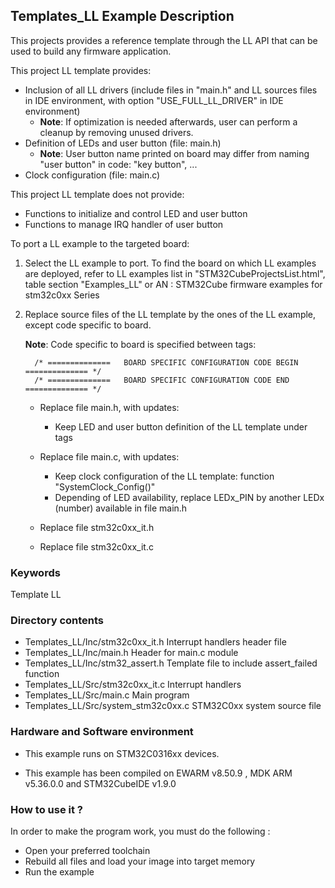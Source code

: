 ## <b>Templates_LL Example Description</b>

This projects provides a reference template through the LL API that can be used to build any firmware application.

This project LL template provides:

 - Inclusion of all LL drivers (include files in "main.h" and LL sources files in IDE environment, with option "USE_FULL_LL_DRIVER" in IDE environment)
   - **Note**: If optimization is needed afterwards, user can perform a cleanup by removing unused drivers.
 - Definition of LEDs and user button (file: main.h)
   - **Note**: User button name printed on board may differ from naming "user button" in code: "key button", ...
 - Clock configuration (file: main.c)

This project LL template does not provide:

 - Functions to initialize and control LED and user button
 - Functions to manage IRQ handler of user button

To port a LL example to the targeted board:

1. Select the LL example to port.
   To find the board on which LL examples are deployed, refer to LL examples list in "STM32CubeProjectsList.html", table section "Examples_LL"
   or AN    : STM32Cube firmware examples for stm32c0xx Series

2. Replace source files of the LL template by the ones of the LL example, except code specific to board.

   **Note**: Code specific to board is specified between tags:

         /* ==============   BOARD SPECIFIC CONFIGURATION CODE BEGIN    ============== */
         /* ==============   BOARD SPECIFIC CONFIGURATION CODE END      ============== */
         
   - Replace file main.h, with updates:
     - Keep LED and user button definition of the LL template under tags
    
   - Replace file main.c, with updates:
     - Keep clock configuration of the LL template: function "SystemClock_Config()"
     - Depending of LED availability, replace LEDx_PIN by another LEDx (number) available in file main.h
     
   - Replace file stm32c0xx_it.h
   - Replace file stm32c0xx_it.c


### <b>Keywords</b>

Template LL

### <b>Directory contents</b>

  - Templates_LL/Inc/stm32c0xx_it.h          Interrupt handlers header file
  - Templates_LL/Inc/main.h                  Header for main.c module
  - Templates_LL/Inc/stm32_assert.h          Template file to include assert_failed function
  - Templates_LL/Src/stm32c0xx_it.c          Interrupt handlers
  - Templates_LL/Src/main.c                  Main program
  - Templates_LL/Src/system_stm32c0xx.c      STM32C0xx system source file


### <b>Hardware and Software environment</b>

  - This example runs on STM32C0316xx devices.

  - This example has been compiled on EWARM v8.50.9 , MDK ARM v5.36.0.0 and STM32CubeIDE v1.9.0

### <b>How to use it ?</b>

In order to make the program work, you must do the following :

 - Open your preferred toolchain
 - Rebuild all files and load your image into target memory
 - Run the example
